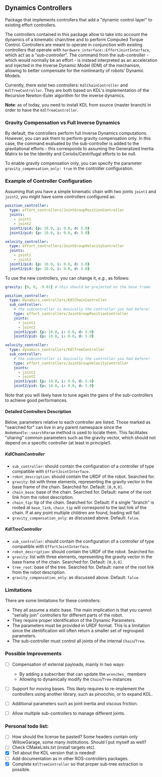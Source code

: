 ## Dynamics Controllers

Package that implements controllers that add a "dynamic control layer" to
existing effort controllers.

The controllers contained in this package allow to take into account the
dynamics of a kinematic chain/tree and to perform Computed Torque Control.
Controllers are meant to operate in conjunction with existing controllers that
operate with `hardware_interface::EffortJointInterface`, which act as a
"*sub-controller*".
The command from the sub-controller - which would normally be an effort - is
instead interpreted as an acceleration and injected in the Inverse Dynamic Model
(IDM) of the mechanism, allowing to better compensate for the nonlinearity of
robots' Dynamic Models.

Currently, there exist two controllers: `KdlChainController` and
`KdlTreeController`.
They are both based on KDL's implementation of the Recursive Newton-Euler
algorithm for the inverse dynamics.

**Note**: as of today, you need to install KDL from source (master branch)
in order to have the `KdlTreeController`.



### Gravity Compensation vs Full Inverse Dynamics

By default, the controllers perform full Inverse Dynamics computations.
However, you can ask them to perform gravity compensation only.
In this case, the command evaluated by the sub-controller is added to the
gravitational efforts - this corresponds to assuming the Generalized Inertia
Matrix to be the Identity and Coriolis/Centrifugal efforts to be null.

To enable gravity compensation only, you can specify the parameter
`gravity_compensation_only: true` in the controller configuration.



### Example of Controller Configuration

Assuming that you have a simple kinematic chain with two joints `joint1` and
`joint2`, you might have some controllers configured as:

```yaml
position_controller:
  type: effort_controllers/JointGroupPositionController
  joints:
    - joint1
    - joint2
  joint1/pid: {p: 10.0, i: 0.0, d: 5.0}
  joint2/pid: {p: 10.0, i: 0.0, d: 5.0}

velocity_controller:
  type: effort_controllers/JointGroupVelocityController
  joints:
    - joint1
    - joint2
  joint1/pid: {p: 10.0, i: 0.0, d: 5.0}
  joint2/pid: {p: 10.0, i: 0.0, d: 5.0}
```

To use the new controllers, you can change it, *e.g.*, as follows:
```yaml
gravity: [0, 0, -9.81] # this should be projected on the base frame

position_controller:
  type: dynamics_controllers/KdlChainController
  sub_controller:
    # the subcontroller is basically the controller you had before!
    type: effort_controllers/JointGroupPositionController
    joints:
      - joint1
      - joint2
    joint1/pid: {p: 10.0, i: 0.0, d: 5.0}
    joint2/pid: {p: 10.0, i: 0.0, d: 5.0}

velocity_controller:
  type: dynamics_controllers/KdlTreeController
  sub_controller:
    # the subcontroller is basically the controller you had before!
    type: effort_controllers/JointGroupVelocityController
    joints:
      - joint1
      - joint2
    joint1/pid: {p: 10.0, i: 0.0, d: 5.0}
    joint2/pid: {p: 10.0, i: 0.0, d: 5.0}
```

Note that you will likely have to tune again the gains of the sub-controllers to
achieve good performances.

#### Detailed Controllers Description

Below, parameters relative to each controller are listed.
Those marked as "searched for" can live in any parent namespace since the
`NodeHandle::searchParam` method is used to locate them.
This facilitates "sharing" common parameters such as the gravity vector, which
should not depend on a specific controller (at least in principle!).

##### KdlChainController

- `sub_controller`: should contain the configuration of a controller of type
  compatible with `EffortJointInterface`.
- `robot_description`: should contain the URDF of the robot. Searched for.
- `gravity`: list with three elements, representing the gravity vector in the
  base frame of the chain. Searched for. Default: `[0,0,0]`.
- `chain_base`: base of the chain. Searched for. Default: name of the root link
  from the robot description.
- `chain_tip`: tip of the chain. Searched for. Default: if a single "branch"
  is rooted at `base_link`, `chain_tip` will correspond to the last link of the
  chain. If at any point multiple children are found, loading will fail.
- `gravity_compensation_only`: as discussed above. Default: `false`.

##### KdlTreeController

- `sub_controller`: should contain the configuration of a controller of type
  compatible with `EffortJointInterface`.
- `robot_description`: should contain the URDF of the robot. Searched for.
- `gravity`: list with three elements, representing the gravity vector in the
  base frame of the chain. Searched for. Default: `[0,0,0]`.
- `tree_root`: base of the tree. Searched for. Default: name of the root link
  from the robot description.
- `gravity_compensation_only`: as discussed above. Default: `false`.



### Limitations

There are some limitations for these controllers:
- They all assume a static base. The main implication is that you cannot
  "serially join" controllers for different parts of the robot.
- They require proper identification of the Dynamic Parameters.
- The parameters must be provided in URDF format. This is a limitation since
  the identification will often return a smaller set of regrouped parameters.
- The sub-controller must control all joints of the internal `Chain`/`Tree`.



### Possible Improvements

- [ ] Compensation of external payloads, mainly in two ways:
    - By adding a subscriber that can update the `wrenches_` members
    - Allowing to dynamically modify the `Chain`/`Tree` instances
- [ ] Support for moving bases. This likely requires to re-implement the
      controllers using another library, such as pinocchio, or to expand KDL.
- [ ] Additional parameters such as joint inertia and viscous friction.
- [ ] Allow multiple sub-controllers to manage different joints.


### Personal todo list:

- [ ] How should the license be pasted? Some headers contain only WillowGarage,
  some many institutions. Should I put myself as well?
- [ ] Check CMakeLists.txt (install targets etc).
- [x] Tell about the KDL version that is needed!
- [ ] Add documentation as in other ROS-controllers packages.
- [x] Complete `KdlTreeController` so that proper sub-tree extraction is possible.
